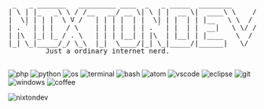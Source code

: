 <pre>
 _   _ _______   _________ ____  _   _ _____  ________      __
| \ | |_   _\ \ / /__   __/ __ \| \ | |  __ \|  ____\ \    / /
|  \| | | |  \ V /   | | | |  | |  \| | |  | | |__   \ \  / /
| . ` | | |   / \    | | | |  | | . ` | |  | |  __|   \ \/ /
| |\  |_| |_ / . \   | | | |__| | |\  | |__| | |____   \  /
|_| \_|_____/_/ \_\  |_|  \____/|_| \_|_____/|______|   \/
	     Just a ordinary internet nerd.

</pre>

![php](https://user-images.githubusercontent.com/83667327/168445215-8c4f50fb-0ab1-4e36-ad69-c40ad1eb85e1.svg)
![python](https://user-images.githubusercontent.com/83667327/152659843-ecee24e9-4f07-4d86-acf5-959844e8d9c5.svg)
![os](https://user-images.githubusercontent.com/83667327/152659846-9534104b-1a02-4155-a021-3e2438da2d7e.svg)
![terminal](https://user-images.githubusercontent.com/83667327/168467295-b725f68a-0931-49cf-9676-7b06c787bcaf.svg)
![bash](https://user-images.githubusercontent.com/83667327/152659847-5a6c99ad-a6a1-40db-a839-1227650aa264.svg)
![atom](https://user-images.githubusercontent.com/83667327/168445476-07984a79-cbd4-4b4e-b85c-e5a8c9fb9d8c.svg)
![vscode](https://user-images.githubusercontent.com/83667327/168444739-190dede5-4bd9-4bdf-8346-d19e609b43e0.svg)
![eclipse](https://user-images.githubusercontent.com/83667327/168467181-dc01faef-6671-4c1a-932a-46774e8b6013.svg)
![git](https://user-images.githubusercontent.com/83667327/168467178-bfb0becb-efa0-40eb-9387-f61e7469b427.svg)
![windows](https://user-images.githubusercontent.com/83667327/168466847-7b34dbc6-7ed6-446f-8308-0a4e686faca5.svg)
![coffee](https://user-images.githubusercontent.com/83667327/168467313-f2319351-c032-42a1-9292-f10985adb966.svg)

![nixtondev](https://github.com/nixtondev/nixtondev/assets/83667327/b9d7276d-ad89-4748-ad20-1efaad0b7297)
